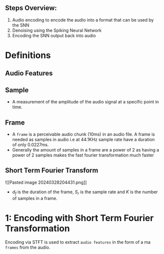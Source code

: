 ## Steps Overview: 
1. Audio encoding to encode the audio into a format that can be used by the SNN
2. Denoising using the Spiking Neural Network 
3. Encoding the SNN output back into audio

# Definitions
## Audio Features

## Sample
* A measurement of the amplitude of the audio signal at a specific point in time.
## Frame
- A `frame` is a perceivable audio chunk (10ms) in an audio file. A frame is needed as samples in audio i.e at 44.1KHz sample rate have a duration of only 0.0227ms. 
- Generally the amount of samples in a frame are a power of 2 as having a power of 2 samples makes the fast fourier transformation much faster

## Short Term Fourier Transform

![[Pasted image 20240328204431.png]]
* $d_f$ is the duration of the frame, $S_r$ is the sample rate and $K$ is the number of samples in a frame.
# 1: Encoding with Short Term Fourier Transformation
Encoding via STFT is used to extract `audio features` in the form of a ma `frames` from the audio.